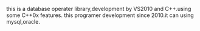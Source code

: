 this is a database operater library,development by VS2010 and C++.using some C++0x features.
this programer development since 2010.it can using mysql,oracle.